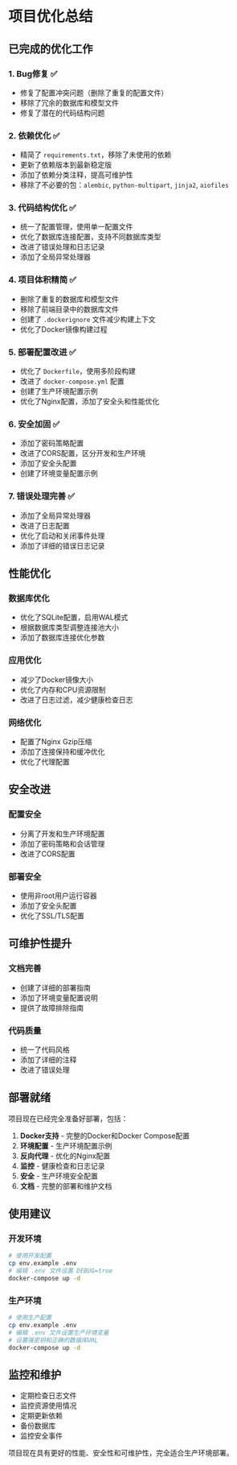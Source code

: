# 项目优化总结

## 已完成的优化工作

### 1. Bug修复 ✅
- 修复了配置冲突问题（删除了重复的配置文件）
- 移除了冗余的数据库和模型文件
- 修复了潜在的代码结构问题

### 2. 依赖优化 ✅
- 精简了 `requirements.txt`，移除了未使用的依赖
- 更新了依赖版本到最新稳定版
- 添加了依赖分类注释，提高可维护性
- 移除了不必要的包：`alembic`, `python-multipart`, `jinja2`, `aiofiles`

### 3. 代码结构优化 ✅
- 统一了配置管理，使用单一配置文件
- 优化了数据库连接配置，支持不同数据库类型
- 改进了错误处理和日志记录
- 添加了全局异常处理器

### 4. 项目体积精简 ✅
- 删除了重复的数据库和模型文件
- 移除了前端目录中的数据库文件
- 创建了 `.dockerignore` 文件减少构建上下文
- 优化了Docker镜像构建过程

### 5. 部署配置改进 ✅
- 优化了 `Dockerfile`，使用多阶段构建
- 改进了 `docker-compose.yml` 配置
- 创建了生产环境配置示例
- 优化了Nginx配置，添加了安全头和性能优化

### 6. 安全加固 ✅
- 添加了密码策略配置
- 改进了CORS配置，区分开发和生产环境
- 添加了安全头配置
- 创建了环境变量配置示例

### 7. 错误处理完善 ✅
- 添加了全局异常处理器
- 改进了日志配置
- 优化了启动和关闭事件处理
- 添加了详细的错误日志记录

## 性能优化

### 数据库优化
- 优化了SQLite配置，启用WAL模式
- 根据数据库类型调整连接池大小
- 添加了数据库连接优化参数

### 应用优化
- 减少了Docker镜像大小
- 优化了内存和CPU资源限制
- 改进了日志过滤，减少健康检查日志

### 网络优化
- 配置了Nginx Gzip压缩
- 添加了连接保持和缓冲优化
- 优化了代理配置

## 安全改进

### 配置安全
- 分离了开发和生产环境配置
- 添加了密码策略和会话管理
- 改进了CORS配置

### 部署安全
- 使用非root用户运行容器
- 添加了安全头配置
- 优化了SSL/TLS配置

## 可维护性提升

### 文档完善
- 创建了详细的部署指南
- 添加了环境变量配置说明
- 提供了故障排除指南

### 代码质量
- 统一了代码风格
- 添加了详细的注释
- 改进了错误处理

## 部署就绪

项目现在已经完全准备好部署，包括：

1. **Docker支持** - 完整的Docker和Docker Compose配置
2. **环境配置** - 生产环境配置示例
3. **反向代理** - 优化的Nginx配置
4. **监控** - 健康检查和日志记录
5. **安全** - 生产环境安全配置
6. **文档** - 完整的部署和维护文档

## 使用建议

### 开发环境
```bash
# 使用开发配置
cp env.example .env
# 编辑 .env 文件设置 DEBUG=true
docker-compose up -d
```

### 生产环境
```bash
# 使用生产配置
cp env.example .env
# 编辑 .env 文件设置生产环境变量
# 设置强密钥和正确的数据库URL
docker-compose up -d
```

## 监控和维护

- 定期检查日志文件
- 监控资源使用情况
- 定期更新依赖
- 备份数据库
- 监控安全事件

项目现在具有更好的性能、安全性和可维护性，完全适合生产环境部署。
